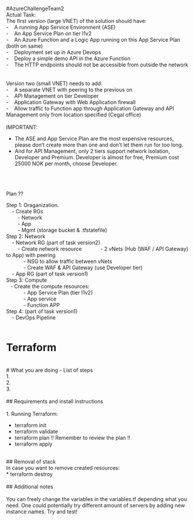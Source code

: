 #AzureChallengeTeam2
<br>
Actual Task: <br>
The first version (large VNET) of the solution should have:<br>
-    A running App Service Environment (ASE)<br>
-    An App Service Plan on tier I1v2<br>
-    An Azure Function and a Logic App running on this App Service Plan (both on same)<br>
-    Deployment set up in Azure Devops<br>
-    Deploy a simple demo API in the Azure Function<br>
-    The HTTP endpoints should not be accessible from outside the network<br>
<br><br>
Version two (small VNET) needs to add:<br>
-    A separate VNET with peering to the previous on<br>
-    API Management on tier Developer<br>
-    Application Gateway with Web Application firewall<br>
-    Allow traffic to Function app through Application Gateway and API Management only from location specified (Cegal office)<br>
<br>
IMPORTANT: <br>

- The ASE and App Service Plan are the most expensive resources, please don’t create more than one and don’t let them run for too long.<br>
- And for API Management, only 2 tiers support network isolation, Developer and Premium. Developer is almost for free, Premium cost 25000 NOK per month, choose Developer.<br>
<br><br><br>

Plan ?? <br>

Step 1: Oraganization.<br>
    - Create RGs<br>
        - Network<br>
        - App<br>
        - Mgmt (storage bucket & .tfstatefile)<br>
Step 2: Network<br>
    - Network RG (part of task version2)<br>
        - Create network resource
            - 2 vNets (Hub (WAF / API Gateway) to App) with peering<br>
            - NSG to allow traffic between vNets<br>
            - Create WAF & API Gateway (use Developer tier)<br>
    - App RG (part of task version1)<br>
Step 3: Compute<br>
    - Create the compute resources:<br>
            - App Service Plan (tier I1v2)<br>
            - App service<br>
            - Function APP<br>
Step 4: (part of task version1)<br>
    - DevOps Pipeline<br>
<br>
# Terraform<br>
<br>
# What you are doing - List of steps<br>
1.<br>
2.<br>
3.<br>
<br>
## Requirements and install instructions<br>
<br>
1. Running Terraform:<br>

* terraform init<br>
* terraform validate<br>
* terraform plan !! Remember to review the plan !!<br>
* terraform apply<br>
<br>
## Removal of stack<br>
In case you want to remove created resources:<br>
* terraform destroy<br>
<br>
## Additional notes<br>
<br>
You can freely change the variables in the variables.tf depending what you need. One could potentially try different amount of servers by adding new instance names. Try and test!<br>
